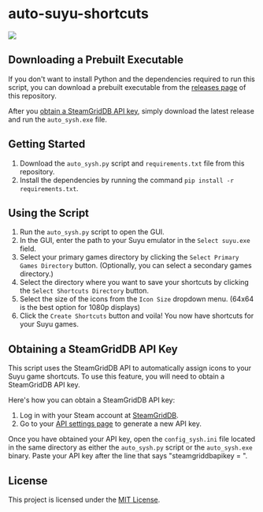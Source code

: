 # auto-suyu-shortcuts

![](https://github.com/xpid2k/auto-suyu-shortcuts/blob/main/example.gif)

## Downloading a Prebuilt Executable

If you don't want to install Python and the dependencies required to run this script, you can download a prebuilt executable from the [releases page](https://github.com/xpid2k/auto-suyu-shortcuts/releases) of this repository.

After you [obtain a SteamGridDB API key](https://github.com/xpid2k/auto-suyu-shortcuts#obtaining-a-steamgriddb-api-key), simply download the latest release and run the `auto_sysh.exe` file.

## Getting Started

1. Download the `auto_sysh.py` script and `requirements.txt` file from this repository.
2. Install the dependencies by running the command `pip install -r requirements.txt`.

## Using the Script

1. Run the `auto_sysh.py` script to open the GUI.
2. In the GUI, enter the path to your Suyu emulator in the `Select suyu.exe` field.
3. Select your primary games directory by clicking the `Select Primary Games Directory` button. (Optionally, you can select a secondary games directory.)
4. Select the directory where you want to save your shortcuts by clicking the `Select Shortcuts Directory` button.
5. Select the size of the icons from the `Icon Size` dropdown menu. (64x64 is the best option for 1080p displays)
6. Click the `Create Shortcuts` button and voila! You now have shortcuts for your Suyu games.

## Obtaining a SteamGridDB API Key

This script uses the SteamGridDB API to automatically assign icons to your Suyu game shortcuts. To use this feature, you will need to obtain a SteamGridDB API key.

Here's how you can obtain a SteamGridDB API key:

1. Log in with your Steam account at [SteamGridDB](https://www.steamgriddb.com/).
2. Go to your [API settings page](https://www.steamgriddb.com/profile/preferences/api) to generate a new API key.

Once you have obtained your API key, open the `config_sysh.ini` file located in the same directory as either the `auto_sysh.py` script or the `auto_sysh.exe` binary. Paste your API key after the line that says "steamgriddbapikey = ".

## License

This project is licensed under the [MIT License](https://choosealicense.com/licenses/mit/).

